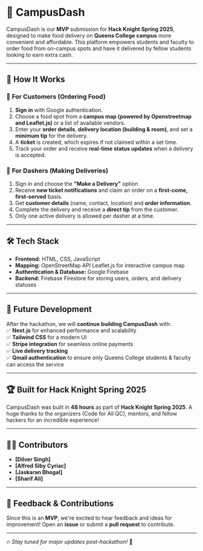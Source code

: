# 🚀 CampusDash  

CampusDash is our **MVP** submission for **Hack Knight Spring 2025**, designed to make food delivery on **Queens College campus** more convenient and affordable. This platform empowers students and faculty to order food from on-campus spots and have it delivered by fellow students looking to earn extra cash.  

---

## 📌 How It Works  

### 🛒 **For Customers (Ordering Food)**  
1. **Sign in** with Google authentication.  
2. Choose a food spot from a **campus map (powered by Openstreetmap and Leaflet.js)** or a list of available vendors.  
3. Enter your **order details**, **delivery location (building & room)**, and set a **minimum tip** for the delivery.  
4. A **ticket** is created, which expires if not claimed within a set time.  
5. Track your order and receive **real-time status updates** when a delivery is accepted.  

### 🚴 **For Dashers (Making Deliveries)**  
1. Sign in and choose the **"Make a Delivery"** option
2. Receive **new ticket notifications** and claim an order on a **first-come, first-served** basis.  
3. Get **customer details** (name, contact, location) and **order information**.  
4. Complete the delivery and receive a **direct tip** from the customer.  
5. Only one active delivery is allowed per dasher at a time.  

---

## 🛠 Tech Stack  

- **Frontend:** HTML, CSS, JavaScript  
- **Mapping:** OpenStreetMap API Leaflet.js for interactive campus map  
- **Authentication & Database:** Google Firebase  
- **Backend:** Firebase Firestore for storing users, orders, and delivery statuses  

---

## 🚀 Future Development  

After the hackathon, we will **continue building CampusDash** with:  
✅ **Next.js** for enhanced performance and scalability  
✅ **Tailwind CSS** for a modern UI  
✅ **Stripe integration** for seamless online payments  
✅ **Live delivery tracking**  
✅ **Qmail authentication** to ensure only Queens College students & faculty can access the service  

---

## 🏆 Built for Hack Knight Spring 2025  

CampusDash was built in **48 hours** as part of **Hack Knight Spring 2025**. A huge thanks to the organizers (Code for All QC), mentors, and fellow hackers for an incredible experience!  

---

## 👨‍💻 Contributors  

- **[Dilver Singh]**  
- **[Alfred Siby Cyriac]**  
- **[Jaskaran Bhogal]**  
- **[Sharif Ali]**  

---

## 📩 Feedback & Contributions  

Since this is an **MVP**, we're excited to hear feedback and ideas for improvement! Open an **issue** or submit a **pull request** to contribute.  

---
🔥 *Stay tuned for major updates post-hackathon!* 🚀

